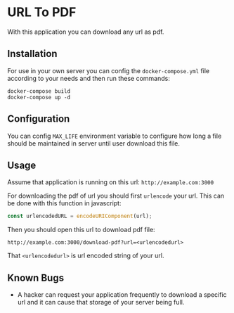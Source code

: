 # URL To PDF
With this application you can download any url as pdf.

## Installation
For use in your own server you can config the `docker-compose.yml` file according to your needs and then run these commands:

```
docker-compose build
docker-compose up -d
```

## Configuration
You can config `MAX_LIFE` environment variable to configure how long a file should be maintained in server until user download this file.

## Usage
Assume that application is running on this url: `http://example.com:3000`

For downloading the pdf of url you should first `urlencode` your url.
This can be done with this function in javascript:

``` javascript
const urlencodedURL = encodeURIComponent(url);
```

Then you should open this url to download pdf file:
```
http://example.com:3000/download-pdf?url=<urlencodedurl>
```
That `<urlencodedurl>` is url encoded string of your url.

## Known Bugs
- A hacker can request your application frequently to download a specific url and it can cause that storage of your server being full.
